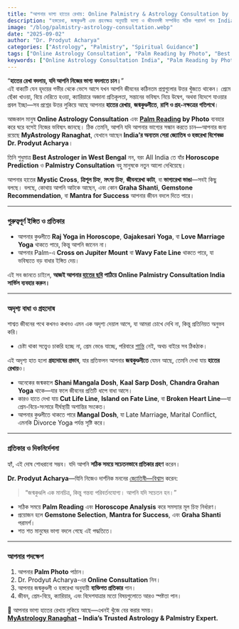 ```yaml
---
title: "আপনার ভাগ্য হাতের রেখায়: Online Palmistry & Astrology Consultation by Dr. Prodyut Acharya"
description: "হস্তরেখা, জন্মকুণ্ডলী এবং গ্রহনক্ষত্র অনুযায়ী ভাগ্য ও জীবনসঙ্গী সম্পর্কিত সঠিক পরামর্শ পান India-এর প্রখ্যাত জ্যোতিষী ও হস্তরেখা বিশেষজ্ঞ Dr. Prodyut Acharya থেকে। Online Astrology & Palm Reading India, Best Astrologer in West Bengal, Expert Palmist, Gemstone Recommendation।"
image: "/blog/palmistry-astrology-consultation.webp"
date: "2025-09-02"
author: "Dr. Prodyut Acharya"
categories: ["Astrology", "Palmistry", "Spiritual Guidance"]
tags: ["Online Astrology Consultation", "Palm Reading by Photo", "Best Astrologer West Bengal", "Expert Palmist", "Gemstone Recommendation", "Horoscope Prediction", "Love Marriage Yoga", "Raj Yoga in Horoscope"]
keywords: ["Online Astrology Consultation India", "Palm Reading by Photo", "Best Astrologer West Bengal", "Expert Palmist India", "Gemstone Recommendation", "Horoscope Prediction India"]
---
```


“**হাতের রেখা বদলায়, যদি আপনি নিজের ভাগ্য বদলাতে চান।**”  
এই বাক্যটি যেন হৃদয়ের গভীর থেকে ভেসে আসে যখন আপনি জীবনের কঠিনতম প্রশ্নগুলোর উত্তর খুঁজতে থাকেন। প্রেমে ছেঁকা খাওয়া, বিয়ে দেরিতে হওয়া, ক্যারিয়ারে অজানা প্রতিকূলতা, সন্তানের ভবিষ্যৎ নিয়ে উদ্বেগ, অথবা বিদেশে যাওয়ার প্রবল ইচ্ছা—সব প্রশ্নের উত্তর লুকিয়ে আছে আপনার **হাতের রেখায়**, **জন্মকুণ্ডলীতে**, **রাশি ও গ্রহ-নক্ষত্রের গতিপথে**।  

আজকাল মানুষ **Online Astrology Consultation** এবং **[Palm Reading](https://astro.myastrology.in/blog.html?post=palmistry-star-signs) by Photo** ব্যবহার করে ঘরে বসেই নিজের ভবিষ্যৎ জানছে। ঠিক তেমনি, আপনি যদি আপনার ভাগ্যের সন্ধান করতে চান—আপনার জন্য রয়েছে **MyAstrology Ranaghat**, যেখানে আছেন **India’র অন্যতম সেরা জ্যোতিষ ও হস্তরেখা বিশেষজ্ঞ Dr. Prodyut Acharya**।  

তিনি শুধুমাত্র **Best Astrologer in West Bengal** নন, বরং All India তে যাঁর **Horoscope Prediction** ও **Palmistry Consultation** বহু মানুষকে নতুন আলো দেখিয়েছে।  

আপনার হাতের **Mystic Cross**, **ত্রিশূল চিহ্ন**, **মৎস্য চিহ্ন**, **জীবনরেখা কাটা**, বা **ভাগ্যরেখা ভাঙা**—সবই কিছু বলছে। বলছে, কোথায় আপনি আটকে আছেন, এবং কোন **Graha Shanti**, **Gemstone Recommendation**, বা **Mantra for Success** আপনার জীবন বদলে দিতে পারে।  

---

### গুরুত্বপূর্ণ ইঙ্গিত ও প্রতিকার

- আপনার কুণ্ডলীতে **Raj Yoga in Horoscope**, **Gajakesari Yoga**, বা **Love Marriage Yoga** থাকতে পারে, কিন্তু আপনি জানেন না।  
- আপনার Palm-এ **Cross on Jupiter Mount** বা **Wavy Fate Line** থাকতে পারে, যা ভবিষ্যতে বড় বাধার ইঙ্গিত দেয়।  

এই সব জানতে চাইলে, **আজই আপনার [হাতের ছবি](https://prodyutacharya.blogspot.com/2025/07/blog-post_7.html) পাঠিয়ে Online Palmistry Consultation India সার্ভিস ব্যবহার করুন।**  

---

### অদৃশ্য বাধা ও গ্রহদোষ

শাশ্বত জীবনের পথে কখনও কখনও এমন এক অদৃশ্য দেয়াল আসে, যা আমরা চোখে দেখি না, কিন্তু প্রতিনিয়ত অনুভব করি।  
- চেষ্টা থাকা সত্ত্বেও চাকরি হচ্ছে না, প্রেম ভেঙে যাচ্ছে, পরিবারে [শান্তি](https://prodyutacharya.blogspot.com/2025/07/blog-post_16.html) নেই, অথচ বাইরে সব ঠিকঠাক।  

এই অদৃশ্য হাত হলো **গ্রহদোষের প্রভাব**, যার প্রতিফলন আপনার **জন্মকুণ্ডলীতে** যেমন আছে, তেমনি দেখা যায় **হাতের রেখায়**ও।  

- অনেকের জন্মকালে **Shani Mangala Dosh**, **Kaal Sarp Dosh**, **Chandra Grahan Yoga** থাকে—যার ফলে জীবনের প্রতিটি ধাপে বাধা আসে।  
- কারও হাতে দেখা যায় **Cut Life Line**, **Island on Fate Line**, বা **Broken Heart Line**—যা প্রেম-বিয়ে-সংসারে দীর্ঘস্থায়ী অশান্তির সংকেত।  
- আপনার কুণ্ডলীতে থাকতে পারে **Mangal Dosh**, যা Late Marriage, Marital Conflict, এমনকি Divorce Yoga পর্যন্ত সৃষ্টি করে।  

---

### প্রতিকার ও দিকনির্দেশনা

হ্যাঁ, এই দোষ শোধরানো সম্ভব। যদি আপনি **সঠিক সময়ে সচেতনভাবে প্রতিকার গ্রহণ** করেন।  

**Dr. Prodyut Acharya**—যিনি নিজেও দার্শনিক মননের [জ্যোতিষী—বিশ্বাস](https://astro.myastrology.in/astrology.html) করেন:  
> “জন্মকুণ্ডলি এক মানচিত্র, কিন্তু গন্তব্য পরিবর্তনযোগ্য। আপনি যদি সচেতন হন।”  

- সঠিক সময়ে **Palm Reading** এবং **Horoscope Analysis** করে সমস্যার মূল চিহ্ন নির্ধারণ।  
- প্রয়োজন হলে **Gemstone Selection**, **Mantra for Success**, এবং **Graha Shanti** পরামর্শ।  
- শত শত মানুষের ভাগ্য বদলে গেছে এই পদ্ধতিতে।  

---

### আপনার পদক্ষেপ

1. আপনার **Palm Photo** পাঠান।  
2. Dr. Prodyut Acharya-এর **Online Consultation** নিন।  
3. আপনার জন্মকুণ্ডলী ও হস্তরেখা অনুযায়ী **ব্যক্তিগত প্রতিকার** পান।  
4. জীবন, প্রেম-বিয়ে, ক্যারিয়ার, এবং বিদেশযাত্রার মতো বিষয়গুলোতে আরও স্পষ্টতা পান।  

🔮 আপনার ভাগ্য হাতের রেখায় লুকিয়ে আছে—এখনই খুঁজে বের করার সময়।  
**[MyAstrology Ranaghat](https://www.myastrology.in) – India’s Trusted Astrology & Palmistry Expert.**
